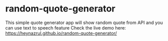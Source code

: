 # random-quote-generator
This simple quote generator app will show random quote from API and you can use text to speech feature
Check the live demo here: https://heynazrul.github.io/random-quote-generator/
